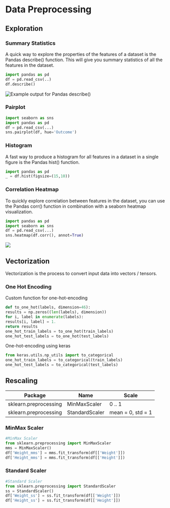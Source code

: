 # Data Preprocessing

## Exploration

### Summary Statistics

A quick way to explore the properties of the features of a dataset is the Pandas describe() function. This will give you summary statistics of all the features in the dataset.

```python
import pandas as pd
df = pd.read_csv(..)
df.describe()
```

![Example output for Pandas describe()](</image (19).png>)

### Pairplot

```python
import seaborn as sns
import pandas as pd
df = pd.read_csv(...)
sns.pairplot(df, hue='Outcome')
```

### Histogram

A fast way to produce a histogram for all features in a dataset in a single figure is the Pandas hist() function.

```python
import pandas as pd
_ = df.hist(figsize=(15,10))
```

### Correlation Heatmap

To quickly explore correlation between features in the dataset, you can use the Pandas corr() function in combination with a seaborn heatmap visualization.&#x20;

```python
import pandas as pd
import seaborn as sns
df = pd.read_csv(...)
sns.heatmap(df.corr(), annot=True)
```

![](</image (36).png>)

## Vectorization

Vectorization is the process to convert input data into vectors / tensors.&#x20;

### One Hot Encoding

Custom function for one-hot-encoding

```python
def to_one_hot(labels, dimension=46):
results = np.zeros((len(labels), dimension))
for i, label in enumerate(labels):
results[i, label] = 1.
return results
one_hot_train_labels = to_one_hot(train_labels)
one_hot_test_labels = to_one_hot(test_labels)
```

One-hot-encoding using keras&#x20;

```python
from keras.utils.np_utils import to_categorical
one_hot_train_labels = to_categorical(train_labels)
one_hot_test_labels = to_categorical(test_labels)
```

## Rescaling

| Package               | Name           | Scale             |
| --------------------- | -------------- | ----------------- |
| sklearn.preprocessing | MinMaxScaler   | 0 .. 1            |
| sklearn.preprocessing | StandardScaler | mean = 0, std = 1 |

### MinMax Scaler

```python
#MinMax Scaler
from sklearn.preprocessing import MinMaxScaler
mms = MinMaxScaler()
df['Weight_mms'] = mms.fit_transform(df[['Weight']])
df['Height_mms'] = mms.fit_transform(df[['Height']])
```

### Standard Scaler

```python
#Standard Scaler
from sklearn.preprocessing import StandardScaler
ss = StandardScaler()
df['Weight_ss'] = ss.fit_transform(df[['Weight']])
df['Height_ss'] = ss.fit_transform(df[['Height']])
```
